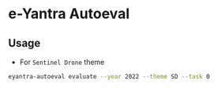 

# e-Yantra Autoeval

## Usage

- For `Sentinel Drone` theme

```sh
eyantra-autoeval evaluate --year 2022 --theme SD --task 0
```

